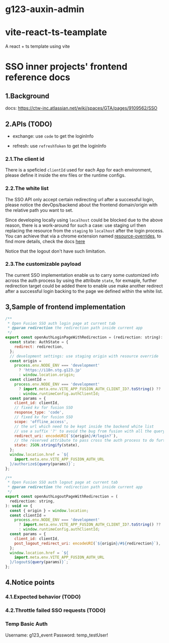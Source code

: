 # g123-auxin-admin

# vite-react-ts-teamplate

A react + ts template using vite

# SSO inner projects' frontend reference docs

## 1.Background

docs: https://ctw-inc.atlassian.net/wiki/spaces/GTA/pages/9109562/SSO

## 2.APIs (TODO)

- exchange: use `code` to get the loginInfo

- refresh: use `refreshToken` to get the loginInfo

### 2.1.The client id

There is a speficied `clientId` used for each App for each environment, please define it inside the env files or the runtime configs.

### 2.2.The white list

The SSO API only accept certain redirecting url after a successful login, please notice the devOps/backend about the frontend domain/origin with the relative path you want to set.

Since developing locally using `localhost` could be blocked due to the above reason, there is a work-around for such a case: use staging url then replacing the resource from the `staging` to `localhost` after the login process. You can achieve that via a chrome extension named [resource-overrides](https://chrome.google.com/webstore/detail/resource-override/pkoacgokdfckfpndoffpifphamojphii?hl=en), to find more details, check the docs [here](https://github.com/G123-jp/g123-i18n#4-local-dev-with-auth)

Notice that the logout don't have such limitation.

### 2.3.The customizable payload

The current SSO implementation enable us to carry some customized info across the auth process by using the attribute `state`, for exmaple, further redirection target could be added there to enable use make another redirect after a successful login backing to the page we defined within the white list.

## 3,Sample of frontend implementation

```jsx
/**
 * Open Fusion SSO auth login page at current tab 
 * @param redirection the redirection path inside current app
 */
export const openAuthLoginPageWithRedirection = (redirection: string): void => {
  const state: AuthState = {
    redirect: redirection,
  };
  // development settings: use staging origin with resource override
  const origin =
    process.env.NODE_ENV === 'development'
      ? 'https://i18n.stg.g123.jp'
      : window.location.origin;
  const clientId =
    process.env.NODE_ENV === 'development'
      ? import.meta.env.VITE_APP_FUSION_AUTH_CLIENT_ID?.toString() ?? ''
      : window.runtimeConfig.authClientId;
  const params = {
    client_id: clientId,
    // fixed kv for fusion SSO
    response_type: 'code',
    // fixed kv for fusion SSO
    scope: 'offline_access',
    // the url which need to be kept inside the backend white list
    // use a suffix '?' to avoid the bug from fusion with all the query params starting with a '&'
    redirect_uri: encodeURI(`${origin}/#/login?`),
    // the reserved attribute to pass cross the auth process to do further redirection etc.
    state: JSON.stringify(state),
  };
  window.location.href = `${
    import.meta.env.VITE_APP_FUSION_AUTH_URL
  }/authorize${query(params)}`;
};

/**
 * Open Fusion SSO auth logout page at current tab
 * @param redirection the redirection path inside current app
 */
export const openAuthLogoutPageWithRedirection = (
  redirection: string,
): void => {
  const { origin } = window.location;
  const clientId =
    process.env.NODE_ENV === 'development'
      ? import.meta.env.VITE_APP_FUSION_AUTH_CLIENT_ID?.toString() ?? ''
      : window.runtimeConfig.authClientId;
  const params = {
    client_id: clientId,
    post_logout_redirect_uri: encodeURI(`${origin}/#${redirection}`),
  };
  window.location.href = `${
    import.meta.env.VITE_APP_FUSION_AUTH_URL
  }/logout${query(params)}`;
};
```

## 4.Notice points

### 4.1.Expected behavior (TODO)

### 4.2.Throttle failed SSO requests (TODO)

### Temp Basic Auth
Username: g123_event
Password: temp_testUser!

